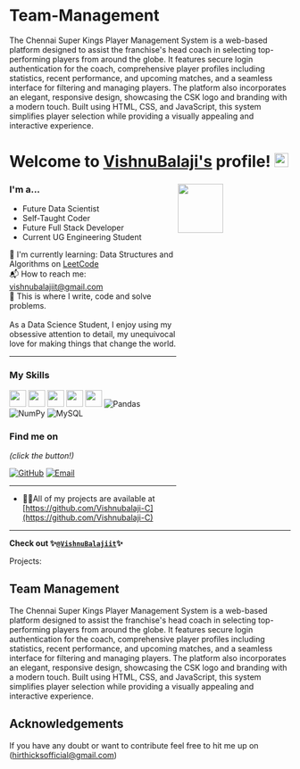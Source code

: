 # Team-Management
The Chennai Super Kings Player Management System is a web-based platform designed to assist the franchise's head coach in selecting top-performing players from around the globe. It features secure login authentication for the coach, comprehensive player profiles including statistics, recent performance, and upcoming matches, and a seamless interface for filtering and managing players. The platform also incorporates an elegant, responsive design, showcasing the CSK logo and branding with a modern touch. Built using HTML, CSS, and JavaScript, this system simplifies player selection while providing a visually appealing and interactive experience.

# Welcome to [VishnuBalaji's](https://github.com/Vishnubalaji-C/) profile! <a href="https://github.com/Vishnubalaji-C/"> <img src="https://media.giphy.com/media/hvRJCLFzcasrR4ia7z/giphy.gif" width="25px"></a>

### I'm a...   <img src="https://www.web24zone.com/wp-content/uploads/2022/10/46207-programmer-1.gif" height=15% width=40% align="right">

* Future Data Scientist 
* Self-Taught Coder
* Future Full Stack Developer
* Current UG Engineering Student


🌱 I'm currently learning: Data Structures and Algorithms on [LeetCode](https://leetcode.com/vishnubalajiit)<br>
📬 How to reach me: [vishnubalajiit@gmail.com](mailto:vishnubalajiit@gmail.com)<br>
💪 This is where I write, code and solve problems.<br><br>
 As a Data Science Student, I enjoy using my obsessive attention to detail, my unequivocal love for making 
 things that change the world.


-------------------------------------------------------------------------------------------------------
### My Skills 
<img src="https://img.shields.io/badge/-C-blue?style=for-the-badge&logo=c&logoColor=FFFFFF" height="30"> <img src="https://img.shields.io/badge/-C++-blue?style=for-the-badge&logo=c%2B%2B&logoColor=FFFFFF" height="30"> <img src="http://img.shields.io/badge/-Python-blue?style=for-the-badge&logo=python&logoColor=FFFFFF" height="30"> <img src="https://img.shields.io/badge/-Java-blue?style=for-the-badge&logo=openjdk&logoColor=white" height="30"> <img src="http://img.shields.io/badge/-MySQL-blue?style=for-the-badge&logo=mysql&logoColor=FFFFFF" height="30">  ![Pandas](https://img.shields.io/badge/pandas-%23150458.svg?style=for-the-badge&logo=pandas&logoColor=white) ![NumPy](https://img.shields.io/badge/numpy-%23013243.svg?style=for-the-badge&logo=numpy&logoColor=white) ![MySQL](https://img.shields.io/badge/mysql-%2300000f.svg?style=for-the-badge&logo=mysql&logoColor=white)

### Find me on 

_(click the button!)_

[![GitHub](https://img.shields.io/badge/-GitHub-blue?style=for-the-badge&logo=github&logoColor=white)](https://github.com/Vishnubalaji-C) [![Email](https://img.shields.io/badge/-Email-blue?style=for-the-badge&logo=mail.ru&logoColor=white)](mailto:vishnubalajiit@gmail.com)

-------------------------------------------------------------------------------------------------------

- 👨‍💻All of my projects are available at [https://github.com/Vishnubalaji-C](https://github.com/Vishnubalaji-C)

-------------------------------------------------------------------------------------------------------
**Check out 
✨[`@VishnuBalajiit`](https://github.com/Vishnubalaji-C)✨**


Projects: 

## Team Management
The Chennai Super Kings Player Management System is a web-based platform designed to assist the franchise's head coach in selecting top-performing players from around the globe. It features secure login authentication for the coach, comprehensive player profiles including statistics, recent performance, and upcoming matches, and a seamless interface for filtering and managing players. The platform also incorporates an elegant, responsive design, showcasing the CSK logo and branding with a modern touch. Built using HTML, CSS, and JavaScript, this system simplifies player selection while providing a visually appealing and interactive experience.


## Acknowledgements
If you have any doubt or want to contribute feel free to hit me up on (hirthicksofficial@gmail.com)
